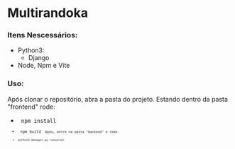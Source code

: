 # Multirandoka

### Itens Nescessários: 
- Python3:
  - Django
- Node, Npm e Vite

### Uso: 
Após clonar o repositório, abra a pasta do projeto.
Estando dentro da pasta "frontend" rode: 
- <code> npm install <code/>
- <code> npm build <code/>
Após, entre na pasta "backend" e rode: 
- <code>python3 manager.py runserver<code/>

